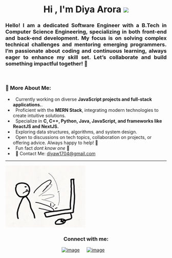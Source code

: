 
<!--
**diya-arora/diya-arora** is a ✨ _special_ ✨ repository because its `README.md` (this file) appears on your GitHub profile.

Here are some ideas to get you started:

- 🔭 I’m currently working on ...
- 🌱 I’m currently learning ...
- 👯 I’m looking to collaborate on ...
- 🤔 I’m looking for help with ...
- 💬 Ask me about ...
- 📫 How to reach me: ...
- 😄 Pronouns: ...
- ⚡ Fun fact: ...
-->


<h1 align="center"><b>Hi</b> , I'm Diya Arora <img src="https://media.giphy.com/media/hvRJCLFzcasrR4ia7z/giphy.gif" width="35"></h1>


<h3 align="Justify"> Hello! I am a dedicated <b>Software Engineer</b> with a B.Tech in Computer Science Engineering, specializing in both front-end and back-end development. <b>My focus is on solving complex technical challenges</b> and mentoring emerging programmers. I’m passionate about coding and continuous learning, <b>always eager to enhance my skill set</b>. Let’s collaborate and build something impactful together! 🌸 </h3>


<br/>

### 🧐 More About Me:
- &nbsp;  Currently working on diverse **JavaScript projects and full-stack applications.**.<br>
- &nbsp;  Proficient with the **MERN Stack**, integrating modern technologies to create intuitive solutions.<br>
- &nbsp;  Specialize in **C, C++, Python, Java, JavaScript, and frameworks like ReactJS and NextJS.**<br>
- &nbsp;  Exploring data structures, algorithms, and system design. <br>
- &nbsp;  Open to discussions on tech topics, collaboration on projects, or offering advice. Always happy to help! 🌸 <br>
- &nbsp;  Fun fact *dont know one* 🌸 <br>
- &nbsp;  🌸 Contact Me: [diyaw1704@gmail.com](mailto:diyaw1704@gmail.com)<br>

<hr>

<img src="./assets/pc-banging.gif" width="250" align= 'centre'> 

<h3 align="center">Connect with me:</h3>
<div align="center">

[![image](https://img.shields.io/badge/LinkedIn-0077B5?style=for-the-badge&logo=linkedin&logoColor=white)](https://www.linkedin.com/in/diya--arora/)
&emsp;
[![image](https://img.shields.io/badge/Gmail-D14836?style=for-the-badge&logo=gmail&logoColor=white)](mailto:diyaw1704@gmail.com)
&emsp;


</div>